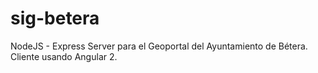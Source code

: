 # sig-betera
NodeJS - Express Server para el Geoportal del Ayuntamiento de Bétera. Cliente usando Angular 2.
